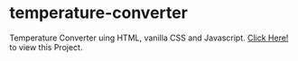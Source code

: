 # temperature-converter
Temperature Converter uing HTML, vanilla CSS and Javascript.
<a href="https://sachinanand99.github.io/temperature-converter/">Click Here!</a> to view this Project.
